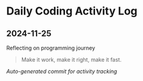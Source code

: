 # Daily Coding Activity Log

## 2024-11-25

Reflecting on programming journey

> Make it work, make it right, make it fast.

*Auto-generated commit for activity tracking*
